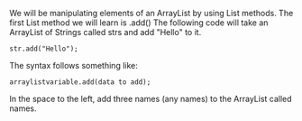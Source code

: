  We will be manipulating elements of an ArrayList by using List methods.
The first List method we will learn is .add()
The following code will take an ArrayList of Strings called strs and add "Hello" to it.

```
str.add("Hello");
```

The syntax follows something like:

```
arraylistvariable.add(data to add);
```

In the space to the left, add three names (any names) to the ArrayList called names. 